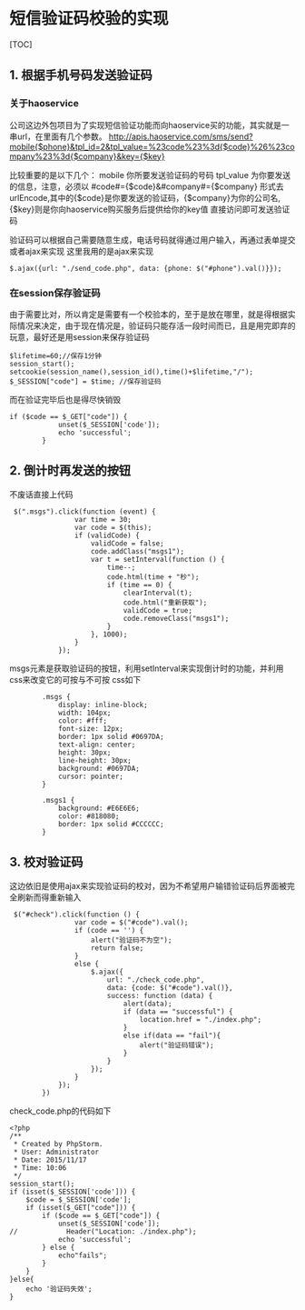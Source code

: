 
# 短信验证码校验的实现
[TOC]
## 1. 根据手机号码发送验证码
### 关于haoservice
公司这边外包项目为了实现短信验证功能而向haoservice买的功能，其实就是一串url，在里面有几个参数。
http://apis.haoservice.com/sms/send?mobile{$phone}&tpl_id=2&tpl_value=%23code%23%3d{$code}%26%23company%23%3d{$company}&key={$key}

比较重要的是以下几个：
mobile 你所要发送验证码的号码
tpl_value 为你要发送的信息，注意，必须以
\#code#={$code}&#company#={$company}
形式去urlEncode,其中的{$code}是你要发送的验证码，{$company}为你的公司名,{$key}则是你向haoservice购买服务后提供给你的key值
直接访问即可发送验证码

验证码可以根据自己需要随意生成，电话号码就得通过用户输入，再通过表单提交或者ajax来实现
这里我用的是ajax来实现

```
$.ajax({url: "./send_code.php", data: {phone: $("#phone").val()}});
```
### 在session保存验证码
由于需要比对，所以肯定是需要有一个校验本的，至于是放在哪里，就是得根据实际情况来决定，由于现在情况是，验证码只能存活一段时间而已，且是用完即弃的玩意，最好还是用session来保存验证码

```
$lifetime=60;//保存1分钟
session_start();
setcookie(session_name(),session_id(),time()+$lifetime,"/");
$_SESSION["code"] = $time; //保存验证码
```
而在验证完毕后也是得尽快销毁
```
if ($code == $_GET["code"]) {
            unset($_SESSION['code']);
            echo 'successful';
        }
```

## 2. 倒计时再发送的按钮
不废话直接上代码
```
 $(".msgs").click(function (event) {
                var time = 30;
                var code = $(this);
                if (validCode) {
                    validCode = false;
                    code.addClass("msgs1");
                    var t = setInterval(function () {
                        time--;
                        code.html(time + "秒");
                        if (time == 0) {
                            clearInterval(t);
                            code.html("重新获取");
                            validCode = true;
                            code.removeClass("msgs1");
                        }
                    }, 1000);
                }
            });
```
msgs元素是获取验证码的按钮，利用setInterval来实现倒计时的功能，并利用css来改变它的可按与不可按
css如下
```
        .msgs {
            display: inline-block;
            width: 104px;
            color: #fff;
            font-size: 12px;
            border: 1px solid #0697DA;
            text-align: center;
            height: 30px;
            line-height: 30px;
            background: #0697DA;
            cursor: pointer;
        }

        .msgs1 {
            background: #E6E6E6;
            color: #818080;
            border: 1px solid #CCCCCC;
        }
```
## 3. 校对验证码
这边依旧是使用ajax来实现验证码的校对，因为不希望用户输错验证码后界面被完全刷新而得重新输入
```
 $("#check").click(function () {
                var code = $("#code").val();
                if (code == '') {
                    alert("验证码不为空");
                    return false;
                }
                else {
                    $.ajax({
                        url: "./check_code.php",
                        data: {code: $("#code").val()},
                        success: function (data) {
                            alert(data);
                            if (data == "successful") {
                                location.href = "./index.php";
                            }
                            else if(data == "fail"){
                                alert("验证码错误");
                            }
                        }
                    });
                }
            });
        })
```
check_code.php的代码如下
```
<?php
/**
 * Created by PhpStorm.
 * User: Administrator
 * Date: 2015/11/17
 * Time: 10:06
 */
session_start();
if (isset($_SESSION['code'])) {
    $code = $_SESSION['code'];
    if (isset($_GET["code"])) {
        if ($code == $_GET["code"]) {
            unset($_SESSION['code']);
//            Header("Location: ./index.php");
            echo 'successful';
        } else {
            echo"fails";
        }
    }
}else{
    echo '验证码失效';
}
```
